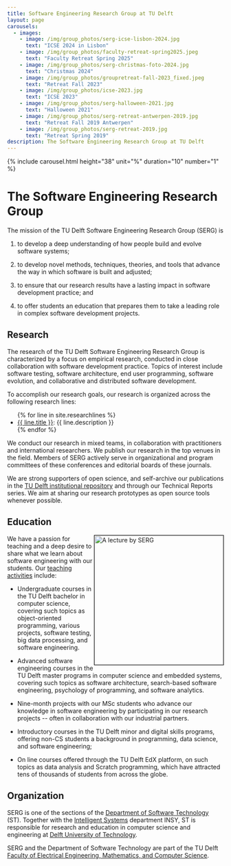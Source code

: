 ```yaml
---
title: Software Engineering Research Group at TU Delft
layout: page
carousels:
  - images:
    - image: /img/group_photos/serg-icse-lisbon-2024.jpg
      text: "ICSE 2024 in Lisbon"
    - image: /img/group_photos/faculty-retreat-spring2025.jpeg
      text: "Faculty Retreat Spring 2025"
    - image: /img/group_photos/serg-christmas-foto-2024.jpg
      text: "Christmas 2024"
    - image: /img/group_photos/groupretreat-fall-2023_fixed.jpeg
      text: "Retreat Fall 2023"
    - image: /img/group_photos/icse-2023.jpg
      text: "ICSE 2023"
    - image: /img/group_photos/serg-halloween-2021.jpg
      text: "Halloween 2021"
    - image: /img/group_photos/serg-retreat-antwerpen-2019.jpg
      text: "Retreat Fall 2019 Antwerpen"
    - image: /img/group_photos/serg-retreat-2019.jpg
      text: "Retreat Spring 2019"
description: The Software Engineering Research Group at TU Delft
---
```


<!-- <image src="img/serg-halloween-2021.jpg" style="float:center; max-width:100%; max-height:100%;"/>
<br/> -->

{% include carousel.html height="38" unit="%" duration="10" number="1" %}

# The Software Engineering Research Group

The mission of the TU Delft Software Engineering Research Group (SERG) is

1. to develop a deep understanding of how people build and evolve software systems;

2. to develop novel methods, techniques, theories, and tools that advance the way in which software is built and adjusted;

3. to ensure that our research results have a lasting impact in software development practice; and

4. to offer students an education that prepares them to take a leading role in complex software development projects.


## Research

The research of the TU Delft Software Engineering Research Group is
characterized by a focus on empirical research, conducted in close collaboration
with software development practice. Topics of interest include software testing,
software architecture, end user programming, software evolution, and
collaborative and distributed software development.

To accomplish our research goals, our research is organized across the following research lines:

<ul>
{% for line in site.researchlines %}
	<li><a href="{{ line.url }}">{{ line.title }}</a>: {{ line.description }}</li>
{% endfor %}
</ul>

We conduct our research in mixed teams, in collaboration with practitioners and
international researchers. We publish our research in the top venues in the
field. Members of SERG actively serve in organizational and program committees
of these conferences and editorial boards of these journals.

We are strong supporters of open science, and self-archive our publications in
the [TU Delft institutional repository](https://pure.tudelft.nl/portal/en/organisations/software-engineering(d40bac4b-3dd0-4427-aa5f-9331cae5d02e)/publications.html) and through 
our Technical Reports series. We aim at sharing our research prototypes as open
source tools whenever possible.

## Education

<image src="img/lecture.jpg" style="float:right; width:300px; border:1px solid #000" alt="A lecture by SERG"/>

We have a passion for teaching and a deep desire to share what we learn about software engineering
with our students. Our [teaching activities](teaching) include:

- Undergraduate courses in the TU Delft bachelor in computer science, covering such topics as object-oriented programming, various projects, software testing, big data processing, and software engineering.

- Advanced software engineering courses in the TU Delft master programs in computer science and embedded systems, covering such topics as software architecture, search-based software engineering, psychology of programming, and software analytics.

- Nine-month projects with our MSc students who advance our knowledge in software engineering by participating in our research projects -- often in collaboration with our industrial partners.

- Introductory courses in the TU Delft minor and digital skills programs, offering non-CS students a background in programming, data science, and software engineering;

- On line courses offered through the TU Delft EdX platform, on such topics as data analysis and Scratch programming, which have attracted tens of thousands of students from across the globe.

## Organization

SERG is one of the sections of the [Department of Software Technology][st] (ST).
Together with the [Intelligent Systems][INSY] department INSY, ST is responsible for research and education in computer science and engineering at [Delft University of Technology][tudelft].

SERG and the Department of Software Technology are part of the TU Delft [Faculty of Electrical Engineering, Mathematics, and Computer Science][eemcs].

[eemcs]: https://www.tudelft.nl/en/eemcs/
[st]: https://www.tudelft.nl/en/eemcs/the-faculty/departments/software-technology/
[tudelft]: https://www.tudelft.nl
[insy]: https://www.tudelft.nl/en/eemcs/the-faculty/departments/intelligent-systems/
